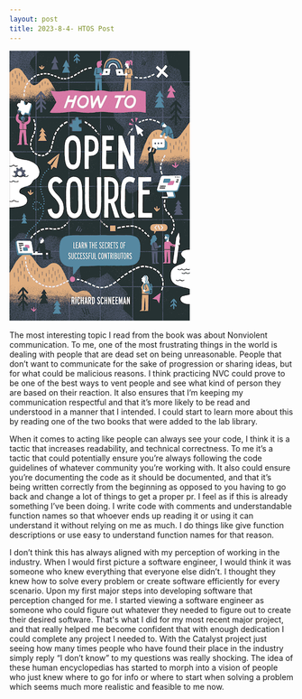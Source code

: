 ```yaml
---
layout: post
title: 2023-8-4- HTOS Post
---
```


<img src="/images/HTOS.png"/>

The most interesting topic I read from the book was about Nonviolent communication. To me, one of the most frustrating things in the world is dealing with people that are dead set on being unreasonable. People that don’t want to communicate for the sake of progression or sharing ideas, but for what could be malicious reasons. I think practicing NVC could prove to be one of the best ways to vent people and see what kind of person they are based on their reaction. It also ensures that I’m keeping my communication respectful and that it’s more likely to be read and understood in a manner that I intended. I could start to learn more about this by reading one of the two books that were added to the lab library. 

When it comes to acting like people can always see your code, I think it is a tactic that increases readability, and technical correctness. To me it’s a tactic that could potentially ensure you’re always following the code guidelines of whatever community you’re working with. It also could ensure you’re documenting the code as it should be documented, and that it’s being written correctly from the beginning as opposed to you having to go back and change a lot of things to get a proper pr. I feel as if this is already something I’ve been doing. I write code with comments and understandable function names so that whoever ends up reading it or using it can understand it without relying on me as much. I do things like give function descriptions or use easy to understand function names for that reason.

I don’t think this has always aligned with my perception of working in the industry. When I would first picture a software engineer, I would think it was someone who knew everything that everyone else didn’t. I thought they knew how to solve every problem or create software efficiently for every scenario. Upon my first major steps into developing software that perception changed for me. I started viewing a software engineer as someone who could figure out whatever they needed to figure out to create their desired software. That's what I did for my most recent major project, and that really helped me become confident that with enough dedication I could complete any project I needed to. With the Catalyst project just seeing how many times people who have found their place in the industry simply reply “I don’t know” to my questions was really shocking. The idea of these human encyclopedias has started to morph into a vision of people who just knew where to go for info or where to start when solving a problem which seems much more realistic and feasible to me now.
